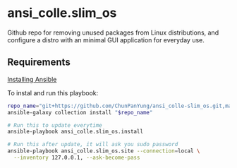 ansi_colle.slim_os
==========

Github repo for removing unused packages from Linux distributions,
and configure a distro with an minimal GUI application for everyday use.

Requirements
------------

[Installing Ansible](https://docs.ansible.com/ansible/latest/installation_guide/intro_installation.html)

To instal and run this playbook:

```bash
repo_name="git+https://github.com/ChunPanYung/ansi_colle-slim_os.git,main"
ansible-galaxy collection install "$repo_name"

# Run this to update everytime
ansible-playbook ansi_colle.slim_os.install

# Run this after update, it will ask you sudo password
ansible-playbook ansi_colle.slim_os.site --connection=local \
  --inventory 127.0.0.1, --ask-become-pass
```
